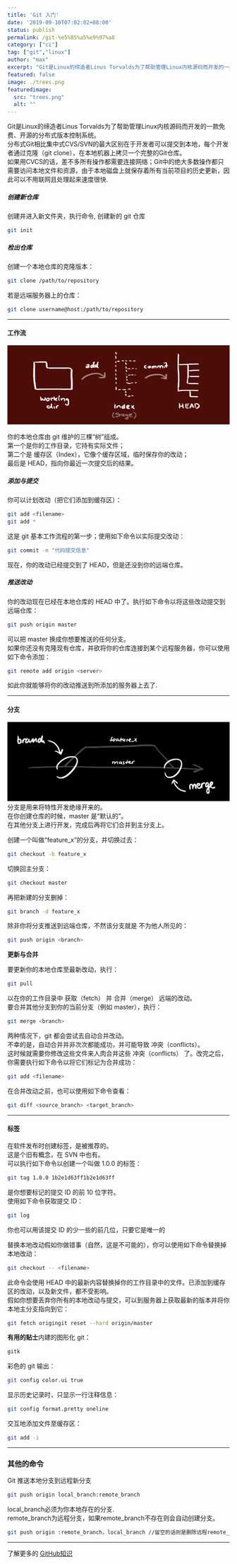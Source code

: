 ```yaml
---
title: 'Git 入门'
date: '2019-09-10T07:02:02+08:00'
status: publish
permalink: /git-%e5%85%a5%e9%97%a8
category: ["ci"] 
tag: ["git","linux"]
author: "max"
excerpt: "Git是Linux的缔造者Linus Torvalds为了帮助管理Linux内核源码而开发的一款免费、开源的分布式版本控制系统"
featured: false
image: ./trees.png
featuredimage:
  src: "trees.png"
  alt: ""
---
```


Git是Linux的缔造者Linus Torvalds为了帮助管理Linux内核源码而开发的一款免费、开源的分布式版本控制系统。  
分布式Git相比集中式CVS/SVN的最大区别在于开发者可以提交到本地，每个开发者通过克隆（git clone），在本地机器上拷贝一个完整的Git仓库。  
如果用CVCS的话，差不多所有操作都需要连接网络；Git中的绝大多数操作都只需要访问本地文件和资源，由于本地磁盘上就保存着所有当前项目的历史更新，因此可以不用联网且处理起来速度很快.

##### 创建新仓库

创建并进入新文件夹，执行命令, 创建新的 git 仓库

```bash
git init
```

##### **检出仓库**

创建一个本地仓库的克隆版本：

```bash
git clone /path/to/repository 
```

若是远端服务器上的仓库：

```bash
git clone username@host:/path/to/repository
```

- - - - - -

#### **工作流**

![](./trees.png)

你的本地仓库由 git 维护的三棵“树”组成。  
第一个是你的工作目录，它持有实际文件；  
第二个是 缓存区（Index），它像个缓存区域，临时保存你的改动；  
最后是 HEAD，指向你最近一次提交后的结果。

##### **添加与提交**

你可以计划改动（把它们添加到缓存区）：

```bash
git add <filename>
git add *
```

这是 git 基本工作流程的第一步；使用如下命令以实际提交改动：

```bash
git commit -m "代码提交信息"
```

现在，你的改动已经提交到了 HEAD，但是还没到你的远端仓库。

##### **推送改动**

你的改动现在已经在本地仓库的 HEAD 中了。执行如下命令以将这些改动提交到远端仓库：

```bash
git push origin master
```

可以把 master 换成你想要推送的任何分支。   
如果你还没有克隆现有仓库，并欲将你的仓库连接到某个远程服务器，你可以使用如下命令添加：

```bash
git remote add origin <server>
```

如此你就能够将你的改动推送到所添加的服务器上去了.

- - - - - -

#### **分支**

![](./branches.png)
分支是用来将特性开发绝缘开来的。  
在你创建仓库的时候，master 是“默认的”。  
在其他分支上进行开发，完成后再将它们合并到主分支上。

创建一个叫做“feature\_x”的分支，并切换过去：

```bash
git checkout -b feature_x
```

切换回主分支：

```bash
git checkout master
```

再把新建的分支删掉：

```bash
git branch -d feature_x
```

除非你将分支推送到远端仓库，不然该分支就是 不为他人所见的：

```bash
git push origin <branch>
```

**更新与合并**

要更新你的本地仓库至最新改动，执行：

```bash
git pull
```

以在你的工作目录中 获取（fetch） 并 合并（merge） 远端的改动。  
要合并其他分支到你的当前分支（例如 master），执行：

```bash
git merge <branch>
```

两种情况下，git 都会尝试去自动合并改动。  
不幸的是，自动合并并非次次都能成功，并可能导致 冲突（conflicts）。   
这时候就需要你修改这些文件来人肉合并这些 冲突（conflicts） 了。改完之后，你需要执行如下命令以将它们标记为合并成功：

```bash
git add <filename>
```

在合并改动之前，也可以使用如下命令查看：

```bash
git diff <source_branch> <target_branch>
```

- - - - - -

#### **标签**

在软件发布时创建标签，是被推荐的。  
这是个旧有概念，在 SVN 中也有。  
可以执行如下命令以创建一个叫做 1.0.0 的标签：

```bash
git tag 1.0.0 1b2e1d63ff1b2e1d63ff 
```

是你想要标记的提交 ID 的前 10 位字符。  
使用如下命令获取提交 ID：

```bash
git log
```

你也可以用该提交 ID 的少一些的前几位，只要它是唯一的

替换本地改动假如你做错事（自然，这是不可能的），你可以使用如下命令替换掉本地改动：

```bash
git checkout -- <filename>
```

此命令会使用 HEAD 中的最新内容替换掉你的工作目录中的文件。已添加到缓存区的改动，以及新文件，都不受影响。  
假如你想要丢弃你所有的本地改动与提交，可以到服务器上获取最新的版本并将你本地主分支指向到它：

```bash
git fetch origingit reset --hard origin/master
```

**有用的贴士**内建的图形化 git：

```bash
gitk
```

彩色的 git 输出：

```bash
git config color.ui true
```

显示历史记录时，只显示一行注释信息：

```bash
git config format.pretty oneline
```

交互地添加文件至缓存区：

```bash
git add -i
```

- - - - - -

### 其他的命令

Git 推送本地分支到远程新分支

```bash
git push origin local_branch:remote_branch
```

local\_branch必须为你本地存在的分支.  
remote\_branch为远程分支，如果remote\_branch不存在则会自动创建分支。

```bash
git push origin :remote_branch，local_branch //留空的话则是删除远程remote_branch分支 
```



---

了解更多的 [GitHub知识](https://guides.github.com/)
